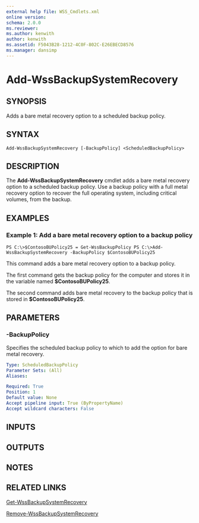 ```yaml
---
external help file: WSS_Cmdlets.xml
online version: 
schema: 2.0.0
ms.reviewer:
ms.author: kenwith
author: kenwith
ms.assetid: F5043B28-1212-4C0F-802C-E26EBECD8576
ms.manager: dansimp
---
```


# Add-WssBackupSystemRecovery

## SYNOPSIS
Adds a bare metal recovery option to a scheduled backup policy.

## SYNTAX

```
Add-WssBackupSystemRecovery [-BackupPolicy] <ScheduledBackupPolicy>
```

## DESCRIPTION
The **Add-WssBackupSystemRecovery** cmdlet adds a bare metal recovery option to a scheduled backup policy.
Use a backup policy with a full metal recovery option to recover the full operating system, including critical volumes, from the backup.

## EXAMPLES

### Example 1: Add a bare metal recovery option to a backup policy
```
PS C:\>$ContosoBUPolicy25 = Get-WssBackupPolicy PS C:\>Add-WssBackupSystemRecovery -BackupPolicy $ContosoBUPolicy25
```

This command adds a bare metal recovery option to a backup policy.

The first command gets the backup policy for the computer and stores it in the variable named **$ContosoBUPolicy25**.

The second command adds bare metal recovery to the backup policy that is stored in **$ContosoBUPolicy25**.

## PARAMETERS

### -BackupPolicy
Specifies the scheduled backup policy to which to add the option for bare metal recovery.

```yaml
Type: ScheduledBackupPolicy
Parameter Sets: (All)
Aliases: 

Required: True
Position: 1
Default value: None
Accept pipeline input: True (ByPropertyName)
Accept wildcard characters: False
```

## INPUTS

## OUTPUTS

## NOTES

## RELATED LINKS

[Get-WssBackupSystemRecovery](./Get-WssBackupSystemRecovery.md)

[Remove-WssBackupSystemRecovery](./Remove-WssBackupSystemRecovery.md)

